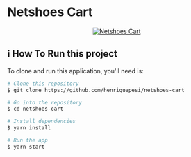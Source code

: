 <h1>
    Netshoes Cart
</h1>

<p align="center">
  <a href="https://netshoes-cart.netlify.com/" target="_blank">
    <img alt="Netshoes Cart" src="https://i.imgur.com/AbXIuGg.png">
  </a>
</p>

## :information_source: How To Run this project

To clone and run this application, you'll need is:

```bash
# Clone this repository
$ git clone https://github.com/henriquepesi/netshoes-cart

# Go into the repository
$ cd netshoes-cart

# Install dependencies
$ yarn install

# Run the app
$ yarn start
```
